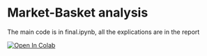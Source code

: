 # Market-Basket analysis 

The main code is in final.ipynb, all the explications are in the report

<a target="_blank" href="https://colab.research.google.com/github/Jad-yehya/market-basket-analysis/blob/main/final.ipynb">
  <img src="https://colab.research.google.com/assets/colab-badge.svg" alt="Open In Colab"/>
</a>
